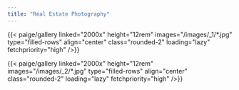 ```yaml
---
title: "Real Estate Photography"
---
```


{{< paige/gallery 
	linked="2000x"
	height="12rem"
	images="/images/_1/*.jpg"
	type="filled-rows"
	align="center"
	class="rounded-2"
	loading="lazy"
	fetchpriority="high" />}}

{{< paige/gallery 
	linked="2000x"
	height="12rem"
	images="/images/_2/*.jpg"
	type="filled-rows"
	align="center"
	class="rounded-2"
	loading="lazy"
	fetchpriority="high" />}}
